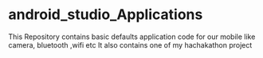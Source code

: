 # android_studio_Applications
This Repository contains basic defaults application code for our mobile like camera, bluetooth ,wifi etc It also contains one of my hachakathon project
